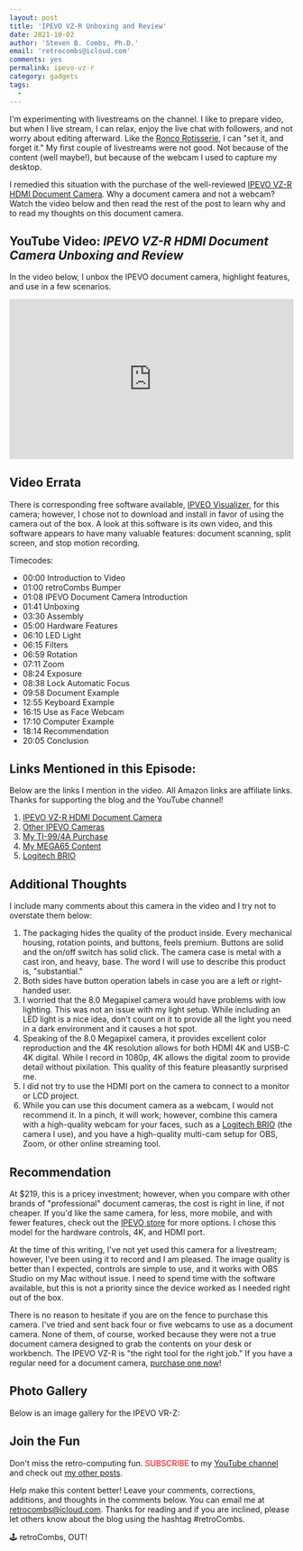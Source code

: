 ```yaml
---
layout: post
title: 'IPEVO VZ-R Unboxing and Review'
date: 2021-10-02
author: 'Steven B. Combs, Ph.D.'
email: 'retrocombs@icloud.com'
comments: yes
permalink: ipevo-vz-r
category: gadgets
tags:
  - 
---
```


I'm experimenting with livestreams on the channel. I like to prepare video, but when I live stream, I can relax, enjoy the live chat with followers, and not worry about editing afterward. Like the [Ronco Rotisserie](https://amzn.to/3D8BdAG), I can "set it, and forget it." My first couple of livestreams were not good. Not because of the content (well maybe!), but because of the webcam I used to capture my desktop. 

I remedied this situation with the purchase of the well-reviewed [IPEVO VZ-R HDMI Document Camera](https://amzn.to/3oscQK9). Why a document camera and not a webcam? Watch the video below and then read the rest of the post to learn why and to read my thoughts on this document camera.

## YouTube Video: _IPEVO VZ-R HDMI Document Camera Unboxing and Review_

In the video below, I unbox the IPEVO document camera, highlight features, and use in a few scenarios.

<div style="position:relative;padding-top:56.25%;"><p><iframe src="https://www.youtube.com/embed/2nsca_oBgAA" frameborder="0" allowfullscreen="true" mozallowfullscreen="true" webkitallowfullscreen="true" style="position:absolute;top:0;left:0;width:100%;height:100%;"></iframe></p></div>

## Video Errata

There is corresponding free software available, [IPVEO Visualizer](https://www.ipevo.com/software/visualizer), for this camera; however, I chose not to download and install in favor of using the camera out of the box. A look at this software is its own video, and this software appears to have many valuable features: document scanning, split screen, and stop motion recording.

Timecodes:

- 00:00 Introduction to Video
- 01:00 retroCombs Bumper
- 01:08 IPEVO Document Camera Introduction
- 01:41 Unboxing
- 03:30 Assembly
- 05:00 Hardware Features
- 06:10 LED Light
- 06:15 Filters
- 06:59 Rotation
- 07:11 Zoom
- 08:24 Exposure
- 08:38 Lock Automatic Focus
- 09:58 Document Example
- 12:55 Keyboard Example
- 16:15 Use as Face Webcam
- 17:10 Computer Example
- 18:14 Recommendation
- 20:05 Conclusion

## Links Mentioned in this Episode:

Below are the links I mention in the video. All Amazon links are affiliate links. Thanks for supporting the blog and the YouTube channel!

1. [IPEVO VZ-R HDMI Document Camera](https://amzn.to/3oscQK9)
2. [Other IPEVO Cameras](https://amzn.to/3A5TE7p)
2. [My TI-99/4A Purchase](/first-ti994a)
3. [My MEGA65 Content](http://www.stevencombs.com/mega65)
4. [Logitech BRIO](https://amzn.to/3l69FGd)

## Additional Thoughts

I include many comments about this camera in the video and I try not to overstate them below:

1. The packaging hides the quality of the product inside. Every mechanical housing, rotation points, and buttons, feels premium. Buttons are solid and the on/off switch has solid click. The camera case is metal with a cast iron, and heavy, base. The word I will use to describe this product is, "substantial."
2. Both sides have button operation labels in case you are a left or right-handed user.
3. I worried that the 8.0 Megapixel camera would have problems with low lighting. This was not an issue with my light setup. While including an LED light is a nice idea, don't count on it to provide all the light you need in a dark environment and it causes a hot spot.
4. Speaking of the 8.0 Megapixel camera, it provides excellent color reproduction and the 4K resolution allows for both HDMI 4K and USB-C 4K digital. While I record in 1080p, 4K allows the digital zoom to provide detail without pixilation. This quality of this feature pleasantly surprised me.
5. I did not try to use the HDMI port on the camera to connect to a monitor or LCD project.
6. While you can use this document camera as a webcam, I would not recommend it. In a pinch, it will work; however, combine this camera with a high-quality webcam for your faces, such as a [Logitech BRIO](https://amzn.to/3l69FGd) (the camera I use), and you have a high-quality multi-cam setup for OBS, Zoom, or other online streaming tool.

## Recommendation

At $219, this is a pricey investment; however, when you compare with other brands of "professional" document cameras, the cost is right in line, if not cheaper. If you'd like the same camera, for less, more mobile, and with fewer features, check out the [IPEVO store](https://amzn.to/3A5TE7p) for more options. I chose this model for the hardware controls, 4K, and HDMI port.

At the time of this writing, I've not yet used this camera for a livestream; however, I've been using it to record and I am pleased. The image quality is better than I expected, controls are simple to use, and it works with OBS Studio on my Mac without issue. I need to spend time with the software available, but this is not a priority since the device worked as I needed right out of the box.

There is no reason to hesitate if you are on the fence to purchase this camera. I've tried and sent back four or five webcams to use as a document camera. None of them, of course, worked because they were not a true document camera designed to grab the contents on your desk or workbench. The IPEVO VZ-R is "the right tool for the right job." If you have a regular need for a document camera, [purchase one now](https://amzn.to/3A5TE7p)!

## Photo Gallery

Below is an image gallery for the IPEVO VR-Z:

<script src="https://cdn.jsdelivr.net/npm/publicalbum@latest/embed-ui.min.js" async></script>
<div class="pa-gallery-player-widget" style="width:100%; height:480px; display:none;"
  data-link="https://photos.app.goo.gl/4w83PMdYtfwiC5fx8"
  data-title="IPEVO VZ-R"
  data-description="9 new photos added to shared album">
  <object data="https://lh3.googleusercontent.com/iaX_2Ly2f0OiOh4hQoRoMO5oFCjDnrZ_kkNMC_naEhCf1C1Xs0Ldb5AclH_5AXOtAwVhFGn2lCKCem8LZxp6lD4PzKneXfiW4LRQwCiBd7wNBxjXMtgiy_biI04bQ-Wg0GkmZAMXZtc=w1920-h1080"></object>
  <object data="https://lh3.googleusercontent.com/vRTAoBM0b1ppHX33yxxd97QUsF9tJsMI3ruXaW1TpsTbJcz5TZKhVzSope-hJNzK2ZVzwxug8DiLrbrgxfVCir-yPnirUsW4p_xTr0BKCL2uGn3epEai76igQII4fRmOSKSkfzHM2Dk=w1920-h1080"></object>
  <object data="https://lh3.googleusercontent.com/F2gY840KbD6J9pEr-hjnV_zOVPiBvFsFCnjtzRROvNaqzuINrZgTVL0NToaIStl9qMDpep5qA-jeT1PlpMsWNPW7g32yGqw5WjSTINbWgsum8Rmvehoa2FA8-ZaF40GF29NCqeZJG4U=w1920-h1080"></object>
  <object data="https://lh3.googleusercontent.com/0Qm1JXVNaXb3mAnIIgz4RpQeC9ryKSOAbjak_Eckx6NMPu-20L7WbebVhrK7-AMllnKsmhN7ZYshBXVmV31Ph7cyvlHTCWatJsYJO023yJsAHzwspwV9UkFnyqTmAG1Ok5Pis6FMgRM=w1920-h1080"></object>
  <object data="https://lh3.googleusercontent.com/XR3UoC1GA3CmE4NCu_F7irwgYzUpc6NYXrmqXWDWssiFG404RdOocRIT0aTTltL81gCBBqp_-GX6zP6RNQkZbNcJXDGmkamTzimqdQV3Zz72a7MD4pKPceUv0_R-rKSZQi_VD9vEpBs=w1920-h1080"></object>
  <object data="https://lh3.googleusercontent.com/L5DWcSwqNOKvPPL2m8jK2OlWecU6TEq519KEVNJGVKOFlsqP5fqar-EyKBc7xJ_R1LmW_X9fc5kgmRx6rIc-a3Iqu543P_LbNmmaAe-P7ZXwMN6KfRpK9rKQcm12A40ZGZYP2Ux5kVA=w1920-h1080"></object>
  <object data="https://lh3.googleusercontent.com/XZAKx0WSiHnWsbsTIfazPF7OTu59YdyhUnGH2Q9WAA4qPJ0wFhkAOO9shPt5ZsB79Nh-_Q2NUkU6RB368P4hu9c09cDExEZDm5I7w3ivYRuWjteR0RFms9VxdFX7LQIwxFeKxxJkTUA=w1920-h1080"></object>
  <object data="https://lh3.googleusercontent.com/YmARjMqFoJo8ab-i-98BPD9eIGrZIvS23B53G30189lsLECycRjF9PFfK0hgoGlXxk1Su1jNVG8SOd0ikAQZfsbQ7usTCdk8ccXdm7RyNWH2cVhLchGxbWZOCbt_CoKL2fcARRt8Czc=w1920-h1080"></object>
  <object data="https://lh3.googleusercontent.com/owPUr_NUB06McklAyZqmB0LhZ7YgXNuUkkhPxHQ4hzS8ejjhtccidcJ9Sz8HwwdS4m4fEwCza4Wl6xZLtVydpF-gFzh7CIvQ0kIucGCZrTTtoYKppOU5PkOmUZFM2gq-rpPFrofyurA=w1920-h1080"></object>
</div>

## Join the Fun

Don't miss the retro-computing fun. <font color="red">SUBSCRIBE</font> to my [YouTube channel](https://www.youtube.com/stevencombs) and check out [my other posts]().

Help make this content better! Leave your comments, corrections, additions, and thoughts in the comments below. You can email me at [retrocombs@icloud.com](mailto:retrocombs@icloud.com). Thanks for reading and if you are inclined, please let others know about the blog using the hashtag #retroCombs.

🕹️ retroCombs, OUT!